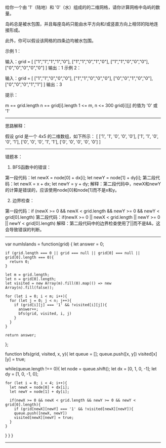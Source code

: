 给你一个由 '1'（陆地）和 '0'（水）组成的的二维网格，请你计算网格中岛屿的数量。

岛屿总是被水包围，并且每座岛屿只能由水平方向和/或竖直方向上相邻的陆地连接形成。

此外，你可以假设该网格的四条边均被水包围。

 

示例 1：

输入：grid = [
  ["1","1","1","1","0"],
  ["1","1","0","1","0"],
  ["1","1","0","0","0"],
  ["0","0","0","0","0"]
]
输出：1
示例 2：

输入：grid = [
  ["1","1","0","0","0"],
  ["1","1","0","0","0"],
  ["0","0","1","0","0"],
  ["0","0","0","1","1"]
]
输出：3
 

提示：

m == grid.length
n == grid[i].length
1 <= m, n <= 300
grid[i][j] 的值为 '0' 或 '1'

---

思路解释：

假设 grid 是一个 4x5 的二维数组，如下所示：
[
  ['1', '1', '0', '0', '0'],
  ['1', '1', '0', '0', '1'],
  ['0', '0', '0', '1', '1'],
  ['0', '0', '0', '0', '0']
]

---

错题本：
1. BFS函数中的错误：

第一段代码：let newX = node[0] + dx[i]; let newY = node[1] + dy[i];
第二段代码：let newX = x + dx; let newY = y + dy;
解释：第二段代码中，newX和newY的计算是错误的，应该使用node[0]和node[1]而不是x和y。

2. 边界检查：

第一段代码：if (newX >= 0 && newX < grid.length && newY >= 0 && newY < grid[0].length)
第二段代码：if(newX >= 0 || newX < grid.length || newY >= 0 || newY < grid[0].length)
解释：第二段代码中的边界检查使用了||而不是&&，这会导致错误的判断。

---

var numIslands = function(grid) {
    let answer = 0;

    if (grid.length === 0 || grid === null || grid[0] === null || grid[0].length === 0){
      return 0;
    }

    let m = grid.length;
    let n = grid[0].length;
    let visited = new Array(m).fill(0).map(() => new Array(n).fill(false));

    for (let i = 0; i < m; i++){
      for (let j = 0; j < n; j++){
        if (grid[i][j] === '1' && !visited[i][j]){
          answer++;
          bfs(grid, visited, i, j)
        }
      }
    }

    return answer;
};

function bfs(grid, visited, x, y){
  let queue = [];
  queue.push([x, y])
  visited[x][y] = true;

  while(queue.length !== 0){
    let node = queue.shift();
    let dx = [0, 1, 0, -1];
    let dy = [1, 0, -1, 0];

    for (let i = 0; i < 4; i++){
      let newX = node[0] + dx[i];
      let newY = node[1] + dy[i];

      if(newX >= 0 && newX < grid.length && newY >= 0 && newY < grid[0].length){
        if (grid[newX][newY] === '1' && !visited[newX][newY]){
        queue.push([newX, newY])
        visited[newX][newY] = true;
      }
    }
  }
}
}

---
